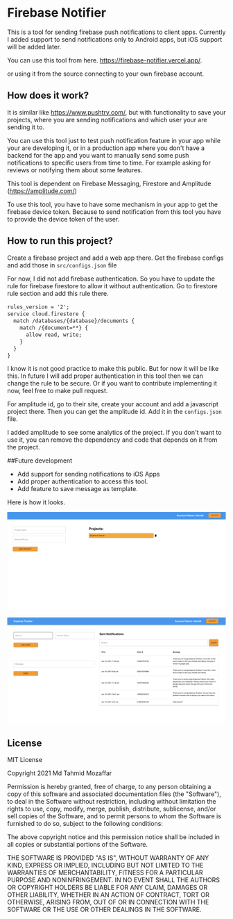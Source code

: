 # Firebase Notifier

This is a tool for sending firebase push notifications to client apps. Currently I added support to 
send notifications only to Android apps, but iOS support will be added later.
 
You can use this tool from here. https://firebase-notifier.vercel.app/.

or using it from the source connecting to your own firebase account.  


## How does it work?

It is similar like https://www.pushtry.com/, but with functionality to save your projects, where you are sending notifications 
and which user your are sending it to. 

You can use this tool just to test push notification feature in your app while your are developing it, or in a production app where you don't have a backend for the app and you want to manually send some 
push notifications to specific users from time to time. For example asking for reviews or notifying them about some features.

This tool is dependent on Firebase Messaging, Firestore and Amplitude (https://amplitude.com/)

To use this tool, you have to have some mechanism in your app to get the firebase device token. Because to send notification from this tool you have to provide the device token of the user.

## How to run this project?
Create a firebase project and add a web app there. Get the firebase configs and add those in `src/configs.json` file

For now, I did not add firebase authentication. So you have to update the rule for firebase firestore to allow it without authentication. Go to firestore rule section and add this rule there.

````
rules_version = '2';
service cloud.firestore {
  match /databases/{database}/documents {
    match /{document=**} {
      allow read, write;
    }
  }
}
````

I know it is not good practice to make this public. But for now it will be like this. In future I will add proper authentication in this tool then we can change the rule  to be secure. 
Or if you want to contribute implementing it now, feel free to make pull request. 

For amplitude id, go to their site, create your account and add a javascript project there. Then you can get the amplitude id. Add it in the `configs.json` file.

I added amplitude to see some analytics of the project. If you don't want to use it, you can remove the dependency and code that depends on it from the project.



##Future development
- Add support for sending notifications to iOS Apps
- Add proper authentication to access this tool.  
- Add feature to save message as template.

Here is how it looks.

![add_project](https://raw.githubusercontent.com/tahmidmozaffar/firebase_notifier/master/1.png)

![send_notifications](https://raw.githubusercontent.com/tahmidmozaffar/firebase_notifier/master/2.png)


## License

MIT License

Copyright 2021 Md Tahmid Mozaffar

Permission is hereby granted, free of charge, to any person obtaining a copy of this software and associated documentation files (the "Software"), to deal in the Software without restriction, including without limitation the rights to use, copy, modify, merge, publish, distribute, sublicense, and/or sell copies of the Software, and to permit persons to whom the Software is furnished to do so, subject to the following conditions:

The above copyright notice and this permission notice shall be included in all copies or substantial portions of the Software.

THE SOFTWARE IS PROVIDED "AS IS", WITHOUT WARRANTY OF ANY KIND, EXPRESS OR IMPLIED, INCLUDING BUT NOT LIMITED TO THE WARRANTIES OF MERCHANTABILITY, FITNESS FOR A PARTICULAR PURPOSE AND NONINFRINGEMENT. IN NO EVENT SHALL THE AUTHORS OR COPYRIGHT HOLDERS BE LIABLE FOR ANY CLAIM, DAMAGES OR OTHER LIABILITY, WHETHER IN AN ACTION OF CONTRACT, TORT OR OTHERWISE, ARISING FROM, OUT OF OR IN CONNECTION WITH THE SOFTWARE OR THE USE OR OTHER DEALINGS IN THE SOFTWARE.

